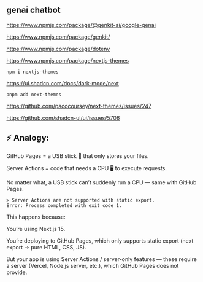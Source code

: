 ## genai chatbot

https://www.npmjs.com/package/@genkit-ai/google-genai

https://www.npmjs.com/package/genkit/

https://www.npmjs.com/package/dotenv

https://www.npmjs.com/package/nextjs-themes

```
npm i nextjs-themes
```

https://ui.shadcn.com/docs/dark-mode/next

```
pnpm add next-themes
```
https://github.com/pacocoursey/next-themes/issues/247

https://github.com/shadcn-ui/ui/issues/5706

## ⚡ Analogy:

GitHub Pages = a USB stick 📀 that only stores your files.

Server Actions = code that needs a CPU 🖥️ to execute requests.

No matter what, a USB stick can’t suddenly run a CPU — same with GitHub Pages.

```
> Server Actions are not supported with static export.
Error: Process completed with exit code 1.
```
This happens because:

You’re using Next.js 15.

You’re deploying to GitHub Pages, which only supports static export (next export → pure HTML, CSS, JS).

But your app is using Server Actions / server-only features — these require a server (Vercel, Node.js server, etc.), which GitHub Pages does not provide.